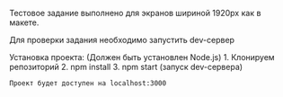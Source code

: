 Тестовое задание выполнено для экранов шириной 1920px как в макете.

Для проверки задания необходимо запустить dev-сервер

Установка проекта:
    (Должен быть установлен Node.js)
    1. Клонируем репозиторий
    2. npm install
    3. npm start (запуск dev-сервера)

    Проект будет доступен на localhost:3000